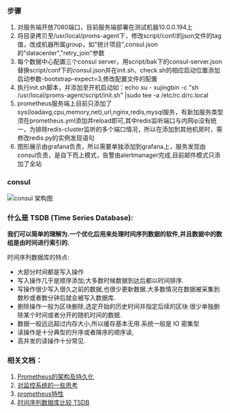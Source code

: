 ### 步骤
1. 对服务端开放7080端口，目前服务端部署在测试机器10.0.0.194上
2. 将目录拷贝至/usr/local/proms-agent下，修改script/conf/的json文件的tag值，改成机器所属group，如"统计项目",consul.json的"datacenter","retry_join"参数
3. 每个数据中心配置三个consul server，用script/bak下的consul-server.json替换script/conf下的consul.json并在init.sh、check.sh的相应启动位置添加启动参数-bootstrap-expect=3,修改配置文件的配置
4. 执行init.sh脚本，并添加至开机启动如：echo su - xujingbin  -c \"sh /usr/local/proms-agent/script/init.sh\" |sudo tee -a /etc/rc.d/rc.local
5. prometheus服务端上目前只添加了sys(loadavg,cpu,memory,net),url,nginx,redis,mysql服务，有新加服务类型须在prometheus.yml添加并reload即可,其中redis监听端口与内网ip没有统一，为排除redis-cluster监听的多个端口情况，所以在添加到其他机房时，需修改redis.py的实例发现语句
6. 图形展示由grafana负责，所以需要单独添加到grafana上，服务发现由consul负责，是自下而上模式，告警由alertmanager完成,目前邮件模式只添加了全站

### consul 
![consul 架构图](script/bak/consul.png)

### 什么是 TSDB (Time Series Database):

**我们可以简单的理解为.一个优化后用来处理时间序列数据的软件,并且数据中的数组是由时间进行索引的.**   

时间序列数据库的特点:

* 大部分时间都是写入操作
* 写入操作几乎是顺序添加;大多数时候数据到达后都以时间排序.
* 写操作很少写入很久之前的数据,也很少更新数据.大多数情况在数据被采集到数秒或者数分钟后就会被写入数据库.
* 删除操作一般为区块删除,选定开始的历史时间并指定后续的区块.很少单独删除某个时间或者分开的随机时间的数据.
* 数据一般远远超过内存大小,所以缓存基本无用.系统一般是 IO 密集型
* 读操作是十分典型的升序或者降序的顺序读,
* 高并发的读操作十分常见.

### 相关文档：
1. [Prometheus的架构及持久化](http://www.cnblogs.com/vovlie/p/Prometheus_CONCEPTS.html)
2. [对监控系统的一些思考](http://www.360doc.com/content/16/1218/17/35463447_615775576.shtml)
3. [prometheus特性](http://www.cnblogs.com/vovlie/p/Prometheus_CONCEPTS.html)
4. [时间序列数据库比较 TSDB](http://www.uml.org.cn/sjjm/2016032210.asp?artid=17785)

